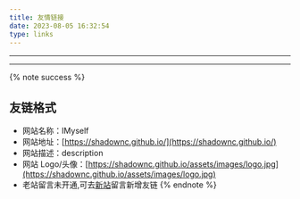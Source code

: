 ```yaml
---
title: 友情链接
date: 2023-08-05 16:32:54
type: links
---
```

<style>
    .links-content {
        margin-top: 1rem;
    }

    .link-navigation::after {
        content: " ";
        display: block;
        clear: both;
    }

    .card {
        width: 45%;
        font-size: 1rem;
        padding: 10px 20px;
        border-radius: 4px;
        transition-duration: 0.15s;
        margin-bottom: 1rem;
        display: flex;
    }

    .card:nth-child(odd) {
        float: left;
    }

    .card:nth-child(even) {
        float: right;
    }

    .card:hover {
        transform: scale(1.1);
        box-shadow: 0 2px 6px 0 rgba(0, 0, 0, 0.12), 0 0 6px 0 rgba(0, 0, 0, 0.04);
    }

    .card a {
        border: none;
    }

    .card .ava {
        width: 3rem !important;
        height: 3rem !important;
        margin: 0 !important;
        margin-right: 1em !important;
        border-radius: 4px;
    }

    .card .card-header {
        font-style: italic;
        overflow: hidden;
        width: 100%;
    }

    .card .card-header a {
        font-style: normal;
        color: #000;
        font-weight: bold;
        text-decoration: none;
    }

    .card .card-header a:hover {
        color: #d480aa;
        text-decoration: none;
    }

    .card .card-header .info {
        font-style: normal;
        color: #a3a3a3;
        font-size: 14px;
        min-width: 0;
        overflow: hidden;
        white-space: nowrap;
    }
</style>
<div class="post-body">
    <div id="links">
        <div class="links-content"><div class="link-navigation"></div>
        </div>
    </div>
</div>

-----
-----

{% note success %}

## 友链格式

- 网站名称：IMyself
- 网站地址：[https://shadownc.github.io/](https://shadownc.github.io/)
- 网站描述：description
- 网站 Logo/头像：[https://shadownc.github.io/assets/images/logo.jpg](https://shadownc.github.io/assets/images/logo.jpg)
- 老站留言未开通,可去[新站](https://blog.lmyself.top/)留言新增友链
{% endnote %}

